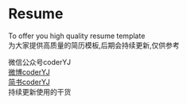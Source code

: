 # Resume
To offer you high quality resume template</br>
为大家提供高质量的简历模板,后期会持续更新,仅供参考

微信公众号coderYJ<br /> 
[微博coderYJ](http://weibo.com/u/5348162268) <br />
[简书coderYJ](http://www.jianshu.com/users/ce8eba0dbfb6/latest_articles)<br />
持续更新使用的干货

